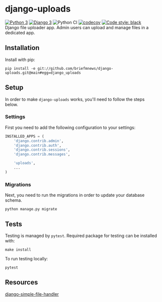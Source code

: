 # django-uploads
[![Python 3](https://img.shields.io/badge/python-3.6|3.7|3.8-blue.svg)](https://www.python.org/downloads/release/python-390/) 
[![Django 3](https://img.shields.io/badge/django-2.x-blue.svg)](https://docs.djangoproject.com/en/3.2/)
![Python CI](https://github.com/briefmnews/django-uploads/workflows/Python%20CI/badge.svg) 
[![codecov](https://codecov.io/gh/briefmnews/django-uploads/branch/main/graph/badge.svg?token=ETW1Q1HOCY)](https://codecov.io/gh/briefmnews/django-uploads)
[![Code style: black](https://img.shields.io/badge/code%20style-black-000000.svg)](https://github.com/python/black)  
Django file uploader app. Admin users can upload and manage files in a dedicated app. 

## Installation
Install with pip:
```
pip install -e git://github.com/briefmnews/django-uploads.git@main#egg=django_uploads
```

## Setup
In order to make `django-uploads` works, you'll need to follow the steps below.

### Settings
First you need to add the following configuration to your settings:
```python
INSTALLED_APPS = (
    'django.contrib.admin',
    'django.contrib.auth',
    'django.contrib.sessions',
    'django.contrib.messages',

    'uploads',
    ...
)
```

### Migrations
Next, you need to run the migrations in order to update your database schema.
```
python manage.py migrate
```

## Tests
Testing is managed by `pytest`. Required package for testing can be installed with:
```
make install
```

To run testing locally:
```
pytest
```

## Resources
[django-simple-file-handler](https://github.com/jonathanrickard/django-simple-file-handler)
